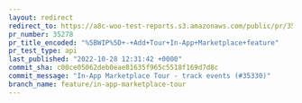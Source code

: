 ```yaml
---
layout: redirect
redirect_to: https://a8c-woo-test-reports.s3.amazonaws.com/public/pr/35278/api/index.html
pr_number: 35278
pr_title_encoded: "%5BWIP%5D+-+Add+Tour+In-App+Marketplace+feature"
pr_test_type: api
last_published: "2022-10-28 12:31:42 +0000"
commit_sha: c00ce05062deb0eae81635f965c5518f169d7d8c
commit_message: "In-App Marketplace Tour - track events (#35330)"
branch_name: feature/in-app-marketplace-tour
---
```

